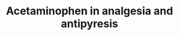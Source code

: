 ---
annotations:
- id: CL:0000850
  parent: native cell
  type: Cell Type Ontology
  value: serotonergic neuron
- id: CL:0000540
  parent: animal cell
  type: Cell Type Ontology
  value: neuron
- id: CL:0000617
  parent: animal cell
  type: Cell Type Ontology
  value: GABAergic neuron
- id: PW:0000754
  parent: drug pathway
  type: Pathway Ontology
  value: drug pathway
- id: PW:0001524
  parent: drug pathway
  type: Pathway Ontology
  value: paracetamol drug pathway
- id: PW:0001526
  parent: regulatory pathway
  type: Pathway Ontology
  value: paracetamol response pathway
authors:
- Eweitz
citedin: ''
communities: []
description: Plausible mechanisms of action for the pain-relieving and fever-reducing
  effects of acetaminophen, also known as paracetemol, Tylenol, or panadol.  This
  is based on Figure 2 of https://doi.org/10.1111/1440-1681.13392.
last-edited: 2024-03-09
ndex: null
organisms:
- Homo sapiens
redirect_from:
- /index.php/Pathway:WP5444
- /instance/WP5444
- /instance/WP5444_r129040
revision: r129040
schema-jsonld:
- '@context': https://schema.org/
  '@id': https://wikipathways.github.io/pathways/WP5444.html
  '@type': Dataset
  creator:
    '@type': Organization
    name: WikiPathways
  description: Plausible mechanisms of action for the pain-relieving and fever-reducing
    effects of acetaminophen, also known as paracetemol, Tylenol, or panadol.  This
    is based on Figure 2 of https://doi.org/10.1111/1440-1681.13392.
  keywords:
  - 1,4-benzoquinone
  - AM404
  - Acetaminophen
  - CACNA1H
  - CB1
  - FAAH
  - GABA
  - HTR1A
  - KCNQ2
  - KCNQ3
  - NAPQI
  - PTGS1
  - PTGS2
  - TRPA1
  - TRPV1
  license: CC0
  name: Acetaminophen in analgesia and antipyresis
seo: CreativeWork
title: Acetaminophen in analgesia and antipyresis
wpid: WP5444
---